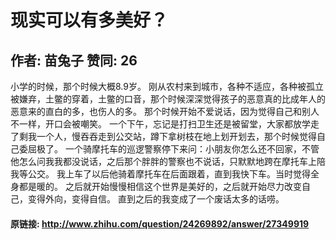 # 现实可以有多美好？
## 作者: 苗兔子  赞同: 26
小学的时候，那个时候大概8.9岁。
刚从农村来到城市，各种不适应，各种被孤立被嫌弃，土鳖的穿着，土鳖的口音，那个时候深深觉得孩子的恶意真的比成年人的恶意来的直白的多，也伤人的多。
那个时候开始不爱说话，因为觉得自己和别人不一样，开口会被嘲笑。
一个下午，忘记是打扫卫生还是被留堂，大家都放学走了剩我一个人，慢吞吞走到公交站，蹲下拿树枝在地上划开划去，那个时候觉得自己委屈极了。
一个骑摩托车的巡逻警察停下来问：小朋友你怎么还不回家，不管他怎么问我我都没说话，之后那个胖胖的警察也不说话，只默默地跨在摩托车上陪我等公交。
我上车了以后他骑着摩托车在后面跟着，直到我快下车。当时觉得全身都是暖的。 之后就开始慢慢相信这个世界是美好的，之后就开始尽力改变自己，变得外向，变得自信。
直到之后的我变成了一个废话太多的话唠。

#### 原链接: http://www.zhihu.com/question/24269892/answer/27349919